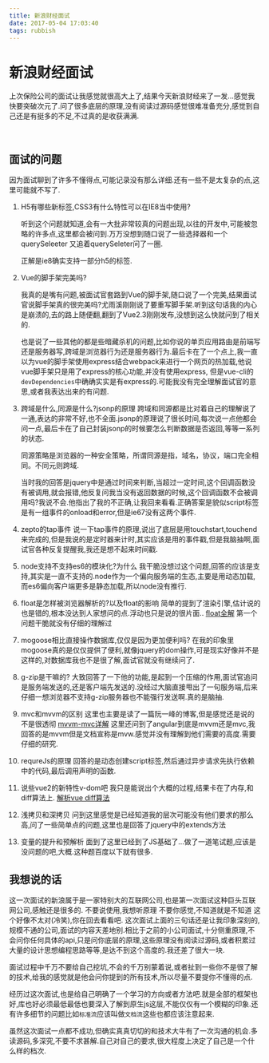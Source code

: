 ```yaml
---
title: 新浪财经面试
date: 2017-05-04 17:03:40
tags: rubbish
---
```


# 新浪财经面试

上次保险公司的面试让我感觉就很高大上了,结果今天新浪财经来了一发...感觉我快要突破次元了.问了很多底层的原理,没有阅读过源码感觉很难准备充分,感觉到自己还是有挺多的不足,不过真的是收获满满.

​    <!--more-->

##  面试的问题

因为面试聊到了许多不懂得点,可能记录没有那么详细.还有一些不是太复杂的点,这里可能就不写了.

1. H5有哪些新标签,CSS3有什么特性可以在IE8当中使用?

   听到这个问题就知道,会有一大批非常较真的问题出现,以往的开发中,可能被忽略的许多点,这里都会被问到.万万没想到随口说了一些选择器和一个querySeleeter 又追着querySeleter问了一圈.

   正解是ie8确实支持一部分h5的标签.

2. Vue的脚手架完美吗?

   我真的是嘴有问题,被面试官套路到Vue的脚手架,随口说了一个完美,结果面试官说脚手架真的很完美吗?尤雨溪刚刚说了要重写脚手架.听到这句话我的内心是崩溃的,去的路上随便翻,翻到了Vue2.3刚刚发布,没想到这么快就问到了相关的.

   也是说了一些其他的都是些暗藏杀机的问题,比如你说的单页应用路由是前端写还是服务器写,跨域是浏览器行为还是服务器行为.最后卡在了一个点上,我一直以为vue的脚手架使用express结合webpack来进行一个网页的热加载,他说vue脚手架只是用了express的核心功能,并没有使用express, 但是vue-cli的`devDependencies`中确确实实是有express的.可能我没有完全理解面试官的意思,或者我表达出来的有问题.

3. 跨域是什么,同源是什么?jsonp的原理
   跨域和同源都是比对着自己的理解说了一通,表达的非常不好,也不全面.jsonp的原理说了很长时间,每次说一点他都会问一点,最后卡在了自己封装jsonp的时候要怎么判断数据是否返回,等等一系列的状态.

   同源策略是浏览器的一种安全策略，所谓同源是指，域名，协议，端口完全相同。不同元则跨域.

    当时我的回答是jquery中是通过时间来判断,当超过一定时间,这个回调函数没有被调用,就会报错,他反复问我当没有返回数据的时候,这个回调函数不会被调用吗?我说不会.他指出了我的不正确,让我回来看看.正确答案是貌似script标签是有一组事件的onload和error,但是ie67没有这两个事件.

4. zepto的tap事件
   说一下tap事件的原理,说出了底层是用touchstart,touchend来完成的,但是我说的是定时器来计时,其实应该是用的事件戳,但是我脑抽啊,面试官各种反复提醒我,我还是想不起来时间戳.

5. node支持不支持es6的模块化?为什么
   我干脆没想过这个问题,回答的应该是支持,其实是一直不支持的.node作为一个偏向服务端的生态,主要是用动态加载,而es6偏向客户端更多是静态加载,所以node没有推行.
6. float是怎样被浏览器解析的?以及float的影响
  简单的提到了渲染引擎,估计说的也是错的,根本没达到人家想问的点.浮动也只是说的很片面..
  [float全解](http://luopq.com/2015/11/08/CSS-float/)
  第一个问题干脆就没有仔细的理解过
7. mogoose相比直接操作数据库,仅仅是因为更加便利吗?
  在我的印象里mogoose真的是仅仅提供了便利,就像jquery的dom操作,可是现实好像并不是这样的,对数据库我也不是很了解,面试官就没有继续问了.
8. g-zip是干嘛的?
   大致回答了一下他的功能,是起到一个压缩的作用,面试官追问是服务端发送的,还是客户端先发送的.没经过大脑直接甩出了一句服务端,后来仔细一想浏览器不支持g-zip服务器也不能强行发送啊.真的是脑抽.

9. mvc和mvvm的区别
   这里也主要是读了一篇阮一峰的博客,但是感觉还是说的不是很透彻
   [mvvm-mvc详解](http://www.ruanyifeng.com/blog/2015/02/mvcmvp_mvvm.html)
   这里还问到了angular到底是mvvm还是mvc,我回答的是mvvm但是文档宣称是mvw.感觉并没有理解到他们需要的高度.需要仔细的研究.
10. ​requreJs的原理
  回答的是动态创建script标签,然后通过异步请求先执行依赖中的代码,最后调用声明的函数.
11. 说些vue2的新特性v-dom吧
   我只是能说出个大概的过程,结果卡在了内存,和diff算法上.
    [解析vue diff算法](https://github.com/aooy/blog/issues/2)
12. ​浅拷贝和深拷贝
    问到这里感觉是已经知道我的层次可能没有他们要求的那么高,问了一些简单点的问题,这里也是回答了jquery中的extends方法
13. ​变量的提升和预解析
   面到了这里已经到了JS基础了...做了一道笔试题,应该是没问题的吧,大概.这种题百度以下就有很多.
## 我想说的话
这一次面试的新浪属于是一家特别大的互联网公司,也是第一次面试这种巨头互联网公司,感触还是很多的.
	不要说使用,我想听原理
	不要你感觉,不知道就是不知道
	这个好像不太对(冷笑),你在回去看看吧.
这次面试上面的三句话还是让我印象深刻的,规模不通的公司,面试的内容天差地别.相比于之前的小公司面试,十分侧重原理,不会问你任何具体的api,只是问你底层的原理,这些原理没有阅读过源码,或者积累过大量的设计思想编程思路等等,是达不到这个高度的.我还差了很大一块.

面试过程中千万不要给自己挖坑,不会的千万别蒙着说,或者扯到一些你不是很了解的技术,给我的感觉就是他会问你提到的所有技术,所以尽量不要提你不懂得的点.

经历过这次面试,也是给自己明确了一个学习的方向或者方法吧.就是全部的框架也好,库也好必须最低最低也要深入了解到原生js这层,不能仅仅有一个模糊的印象.还有许多细节的问题比如`标准流`应该叫做`文档流`这些也都应该注意起来.

虽然这次面试一点都不成功,但确实真真切切的和技术大牛有了一次沟通的机会.多读源码,多深究,不要不求甚解.自己对自己的要求,很大程度上决定了自己是一个什么样的档次.